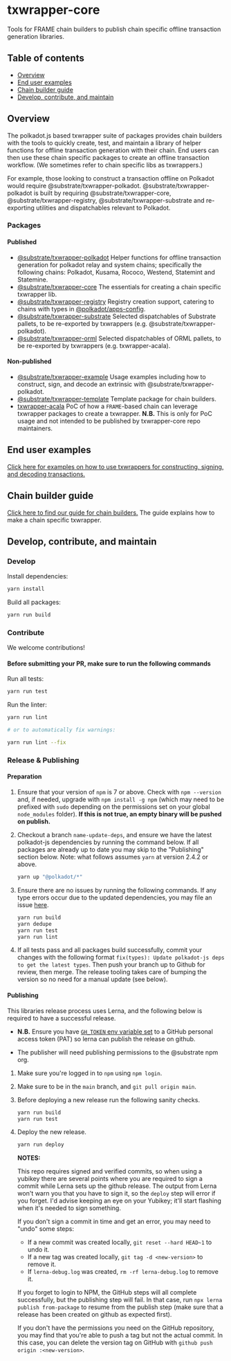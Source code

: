 # txwrapper-core

Tools for FRAME chain builders to publish chain specific offline transaction generation libraries.

## Table of contents

- [Overview](#overview)
- [End user examples](packages/txwrapper-examples/README.md)
- [Chain builder guide](CHAIN_BUILDER.md)
- [Develop, contribute, and maintain](#develop-contribute-and-maintain)

## Overview

The polkadot.js based txwrapper suite of packages provides chain builders with the tools to quickly create, test, and maintain a library of helper functions for offline transaction generation with their chain. End users can then use these chain specific packages to create an offline transaction workflow. (We sometimes refer to chain specific libs as txwrappers.)

For example, those looking to construct a transaction offline on Polkadot would require @substrate/txwrapper-polkadot. @substrate/txwrapper-polkadot is built by requiring @substrate/txwrapper-core, @substrate/txwrapper-registry, @substrate/txwrapper-substrate and re-exporting utilities and dispatchables relevant to Polkadot.

### Packages

#### Published

- [@substrate/txwrapper-polkadot](/packages/txwrapper-polkadot/README.md) Helper functions for offline transaction generation for polkadot relay and system chains; specifically the following chains: Polkadot, Kusama, Rococo, Westend, Statemint and Statemine.
- [@substrate/txwrapper-core](/packages/txwrapper-core/README.md) The essentials for creating a chain specific txwrapper lib.
- [@substrate/txwrapper-registry](/packages/txwrapper-registry/README.md) Registry creation support, catering to chains with types in [@polkadot/apps-config](https://github.com/polkadot-js/apps/tree/master/packages/apps-config/README.md).
- [@substrate/txwrapper-substrate](/packages/txwrapper-substrate/README.md) Selected dispatchables of Substrate pallets, to be re-exported by txwrappers (e.g. @substrate/txwrapper-polkadot).
- [@substrate/txwrapper-orml](/packages/txwrapper-orml/README.md) Selected dispatchables of ORML pallets, to be re-exported by txwrappers (e.g. txwrapper-acala).

#### Non-published

- [@substrate/txwrapper-example](/packages/txwrapper-examples/README.md) Usage examples including how to construct, sign, and decode an extrinsic with @substrate/txwrapper-polkadot.
- [@substrate/txwrapper-template](/packages/txwrapper-template/README.md) Template package for chain builders.
- [txwrapper-acala](/packages/txwrapper-acala/README.md) PoC of how a `FRAME`-based chain can leverage txwrapper packages to create a txwrapper. **N.B.** This is only for PoC usage and not intended to be published by txwrapper-core repo maintainers.

## End user examples

[Click here for examples on how to use txwrappers for constructing, signing, and decoding transactions.](packages/txwrapper-examples/README.md)

## Chain builder guide

[Click here to find our guide for chain builders.](CHAIN_BUILDER.md) The guide explains how to make a chain specific txwrapper.

## Develop, contribute, and maintain

### Develop

Install dependencies:

```bash
yarn install
```

Build all packages:

```bash
yarn run build
```

### Contribute

We welcome contributions!

#### Before submitting your PR, make sure to run the following commands

Run all tests:

```bash
yarn run test
```

Run the linter:

```bash
yarn run lint

# or to automatically fix warnings:

yarn run lint --fix
```

### Release & Publishing

#### Preparation

1. Ensure that your version of `npm` is 7 or above. Check with `npm --version` and, if needed, upgrade with `npm install -g npm` (which may need to be prefixed with `sudo` depending on the permissions set on your global `node_modules` folder). **If this is not true, an empty binary will be pushed on publish.**

2. Checkout a branch `name-update-deps`, and ensure we have the latest polkadot-js dependencies by running the command below. If all packages are already up to date you may skip to the "Publishing" section below.
Note: what follows assumes `yarn` at version 2.4.2 or above.

    ```bash
    yarn up "@polkadot/*"
    ```

3. Ensure there are no issues by running the following commands. If any type errors occur due to the updated dependencies, you may file an issue [here](https://github.com/paritytech/txwrapper-core/issues).

    ```bash
    yarn run build
    yarn dedupe
    yarn run test
    yarn run lint
    ```

4. If all tests pass and all packages build successfully, commit your changes with the following format `fix(types): Update polkadot-js deps to get the latest types`. Then push your branch up to Github for review, then merge. The release tooling takes care of bumping the version so no need for a manual update (see below).

#### Publishing

This libraries release process uses Lerna, and the following below is required to have a successful release.

* **N.B.** Ensure you have [`GH_TOKEN` env variable set](https://github.com/lerna/lerna/tree/main/commands/version#--create-release-type) to a GitHub personal access token (PAT) so lerna can publish the release on github.

* The publisher will need publishing permissions to the @substrate npm org.

1. Make sure you're logged in to `npm` using `npm login`.

2. Make sure to be in the `main` branch, and `git pull origin main`.

3. Before deploying a new release run the following sanity checks.

    ```bash
    yarn run build
    yarn run test
    ```

4. Deploy the new release.

    ```bash
    yarn run deploy
    ```

    **NOTES:**

    This repo requires signed and verified commits, so when using a yubikey there are several points where you are required to sign a commit while Lerna sets up the github release. The output from Lerna won't warn you that you have to sign it, so the `deploy` step will error if you forget. I'd advise keeping an eye on your Yubikey; it'll start flashing when it's needed to sign something.

    If you don't sign a commit in time and get an error, you may need to "undo" some steps:
    - If a new commit was created locally, `git reset --hard HEAD~1` to undo it.
    - If a new tag was created locally, `git tag -d <new-version>` to remove it.
    - If `lerna-debug.log` was created, `rm -rf lerna-debug.log` to remove it.

    If you forget to login to NPM, the GitHub steps will all complete successfully, but the publishing step will fail. In that case, run `npx lerna publish from-package` to resume from the publish step (make sure that a release has been created on github as expected first).

    If you don't have the permissions you need on the GitHub repository, you may find that you're able to push a tag but not the actual commit. In this case, you can delete the version tag on GitHub with `github push origin :<new-version>`.
